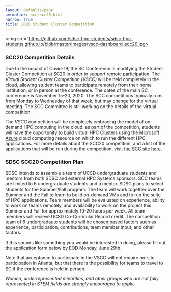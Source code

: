 ```yaml
---
layout: defaults/page
permalink: scc/scc20.html
narrow: true
title: 2020 Student Cluster Competition  
---
```

<img src="https://github.com/sdsc-hpc-students/sdsc-hpc-students.github.io/blob/master/images/vscc-dashboard_scc20.jpg>

<!----
<img src="https://github.com/sdsc-hpc-students/sdsc-hpc-students.github.io/images/vscc-dashboard_scc20.jpg">
[[https://github.com/sdsc-hpc-students/sdsc-hpc-students.github.io/images/vscc-dashboard_scc20.jpg|alt=octocat]]
[[https://github.com/username/repository/blob/master/img/octocat.png|alt=octocat]]
<img class="card-img-top" src="https://github.com/sdsc-hpc-students/sdsc-hpc-students.github.io/blob/master/images/vscc-dashboard_scc20.jpg?raw=true"/>
---->

<h3>SCC20 Competition Details</h3>
<p>
Due to the impact of Covid-19, the SC Conference is modifying the Student Cluster Competition
at SC20 in order to support remote participation. The <em>Virtual Student Cluster Competition (VSCC)</em>  will
be held completely in the cloud, allowing student teams to participate remotely
from their home institution, or in person at the conference. The dates of the main SC conference is November 15-20, 2020.
 The SCC competitions
typically runs from Monday to Wednesday of that week, but may change for the virtual meeting. The SCC Committee
    is still working on the details of the virtual competition.

</p>
<p>
The <em>VSCC</em> competition will be completely embracing the model of on-demand HPC computing
in the cloud: as part of the competition, students will have the opportunity to build virtual
HPC Clusters using the <a href="https://azure.microsoft.com/en-us/">Microsoft Azure</a>
cloud computing resource on which to run the different HPC applications. For more details about the SCC20 competition,
  and a list of the applications that will be run during the competition, visit
  <a href="https://sc20.supercomputing.org/program/studentssc/student-cluster-competition/"
  >the SCC site here.</a>
  </p>
<p> </p>
<h3>SDSC SCC20 Competition Plan</h3>
<p>
SDSC intends to assemble a team of UCSD undergraduate students and
mentors from both SDSC and external HPC Systems sponsors. SCC teams are limited to 6 undergraduate students
and a mentor. SDSC plans to select students for the Summer/Fall program.
 The team will work together over
the Summer and the Fall to learn to build on-demand VMs and to run the suite of
HPC applications. Team members will be evaluated on experience, ability to work on teams remotely,
and availability to work on the project this Summer and Fall for approximately 10-20 hours per week.
    All team members will recieve UCSD Co-Curricular Record credit.
The competition team of 6 undergradaute students will be chosen based factors such as experience, participation, contributions,
    team member input, and other factors.

 If this sounds like something you would be interested in doing, please fill out the application
    form below by EOD Monday, June 29th.
  </p>
<p>  </p>
<p>
Note that acceptance to participate in the VSCC will not require on-site participation in Atlanta, but that there is
    the possibility for teams to travel to SC if the conference is held in person.

 </p>
<p><em>Women, underrepresented minorities, and other groups who are not fully represented in STEM fields are strongly encouraged to apply.
    </em><p>

<!----
<p><h3>check out our poster here!</h3>
    <embed src="../images/poster.pdf" width="1100px" height="1100px" />
    </p>

---->



